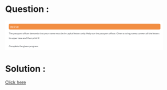 # Question :
![up & up](https://github.com/prabhu30/coding/blob/main/Edyst/Python%20-%20Intro%20to%20Advanced/17_up%20%26%20up/image.png)

# Solution :
[Click here](https://github.com/prabhu30/coding/blob/main/Edyst/Python%20-%20Intro%20to%20Advanced/17_up%20%26%20up/solution.py)
